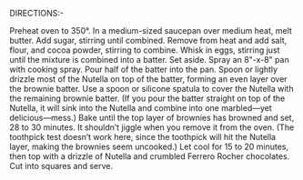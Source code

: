 DIRECTIONS:-

Preheat oven to 350°.
In a medium-sized saucepan over medium heat, melt butter. Add sugar, stirring until combined. Remove from heat and add salt, flour, and cocoa powder, stirring to combine. Whisk in eggs, stirring just until the mixture is combined into a batter. Set aside.
Spray an 8"-x-8" pan with cooking spray. Pour half of the batter into the pan. Spoon or lightly drizzle most of the Nutella on top of the batter, forming an even layer over the brownie batter. Use a spoon or silicone spatula to cover the Nutella with the remaining brownie batter. (If you pour the batter straight on top of the Nutella, it will sink into the Nutella and combine into one marbled—yet delicious—mess.)
Bake until the top layer of brownies has browned and set, 28 to 30 minutes. It shouldn’t jiggle when you remove it from the oven. (The toothpick test doesn’t work here, since the toothpick will hit the Nutella layer, making the brownies seem uncooked.)
Let cool for 15 to 20 minutes, then top with a drizzle of Nutella and crumbled Ferrero Rocher chocolates. Cut into squares and serve.